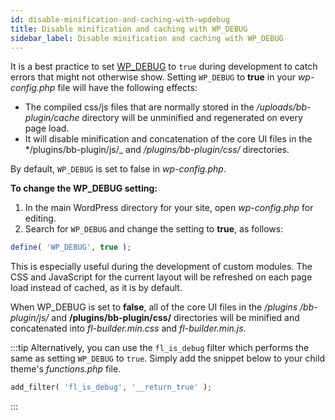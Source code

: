```yaml
---
id: disable-minification-and-caching-with-wpdebug
title: Disable minification and caching with WP_DEBUG
sidebar_label: Disable minification and caching with WP_DEBUG
---
```


It is a best practice to set [WP_DEBUG](https://codex.wordpress.org/WP_DEBUG)
to `true` during development to catch errors that might not otherwise show.
Setting `WP_DEBUG` to **true** in your *wp-config.php* file will have the
following effects:

* The compiled css/js files that are normally stored in the */uploads/bb-plugin/cache* directory will be unminified and regenerated on every page load.
* It will disable minification and concatenation of the core UI files in the */plugins/bb-plugin/js/_ and */plugins/bb-plugin/css/* directories.

By default, `WP_DEBUG` is set to false in *wp-config.php*.

**To change the WP_DEBUG setting:**

  1. In the main WordPress directory for your site, open *wp-config.php* for editing.
  2. Search for `WP_DEBUG` and change the setting to **true**, as follows:

  ```php
  define( 'WP_DEBUG', true );
  ```

This is especially useful during the development of custom modules. The CSS
and JavaScript for the current layout will be refreshed on each page load
instead of cached, as it is by default.

When WP_DEBUG is set to **false**, all of the core UI files in the */plugins
/bb-plugin/js/* and **/plugins/bb-plugin/css/** directories will be minified
and concatenated into *fl-builder.min.css* and *fl-builder.min.js*.

:::tip
Alternatively, you can use the `fl_is_debug` filter which performs the same as setting `WP_DEBUG` to `true`. Simply add the snippet below to your child theme's *functions.php* file.

```php
add_filter( 'fl_is_debug', '__return_true' );
```
:::